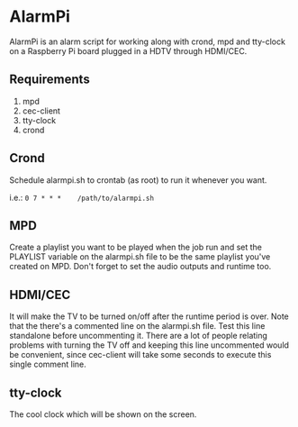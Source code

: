 AlarmPi
=======

AlarmPi is an alarm script for working along with crond, mpd and tty-clock on a Raspberry Pi board  plugged in a HDTV through HDMI/CEC.

Requirements
---------------------
1. mpd
2. cec-client
3. tty-clock
4. crond

Crond
---------------------

Schedule alarmpi.sh to crontab (as root) to run it whenever you want.

i.e.:
```0 7 * * *	/path/to/alarmpi.sh```

MPD
---------------------

Create a playlist you want to be played when the job run and set the PLAYLIST variable on the alarmpi.sh file to be the same playlist you've created on MPD. Don't forget to set the audio outputs and runtime too.

HDMI/CEC
---------------------

It will make the TV to be turned on/off after the runtime period is over. Note that the there's a commented line on the alarmpi.sh file. Test this line standalone before uncommenting it. There are a lot of people relating problems with turning the TV off and keeping this line uncommented would be convenient, since cec-client will take some seconds to execute this single comment line.

tty-clock
---------------------

The cool clock which will be shown on the screen.
